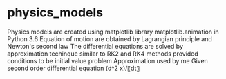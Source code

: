 # physics_models
Physics models are created using matplotlib library matplotlib.animation in Python 3.6
Equation of motion are obtained by Lagrangian principle and Newton's second law
The differential equations are solved by approximation techinque similar to RK2 and RK4 methods
provided conditions to be initial value problem
Approximation used by me 
Given second order differential equation 
(d^2 x)/〖dt〗


